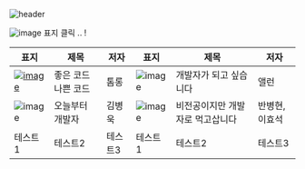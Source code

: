 ![header](https://capsule-render.vercel.app/api?type=wave&color=auto&height=300&section=header&text=Summary%20of%20Books&fontSize=90)

![image](https://github.com/yeonji111/Summary-of-books/assets/154227258/19f21859-7edd-4de0-b24f-2b1729c3e221) 표지 클릭 .. !


|표지|제목|저자|표지|제목|저자|
|------|---|---|------|---|---|
|<a href="https://github.com/yeonji111/Summary-of-books/blob/main/tech/%EC%A2%8B%EC%9D%80%20%EC%BD%94%EB%93%9C%20%EB%82%98%EC%81%9C%20%EC%BD%94%EB%93%9C" />![image](https://image.aladin.co.kr/product/29464/92/cover500/k422837236_1.jpg)|좋은 코드 나쁜 코드|톰롱|![image](https://image.aladin.co.kr/product/31537/44/cover500/k422832540_1.jpg)|개발자가 되고 싶습니다|앨런|
|![image](https://image.aladin.co.kr/product/28307/33/cover500/k632835709_1.jpg)|오늘부터 개발자|김병욱|![image](https://image.aladin.co.kr/product/30568/67/cover500/897050558x_1.jpg)|비전공이지만 개발자로 먹고삽니다|반병현,이효석|
|테스트1|테스트2|테스트3|테스트1|테스트2|테스트3|
